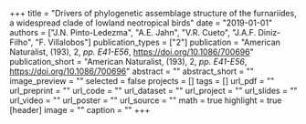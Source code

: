 +++
title = "Drivers of phylogenetic assemblage structure of the furnariides, a widespread clade of lowland neotropical birds"
date = "2019-01-01"
authors = ["J.N. Pinto-Ledezma", "A.E. Jahn", "V.R. Cueto", "J.A.F. Diniz-Filho", "F. Villalobos"]
publication_types = ["2"]
publication = "American Naturalist, (193), 2, _pp. E41-E56_, https://doi.org/10.1086/700696"
publication_short = "American Naturalist, (193), 2, _pp. E41-E56_, https://doi.org/10.1086/700696"
abstract = ""
abstract_short = ""
image_preview = ""
selected = false
projects = []
tags = []
url_pdf = ""
url_preprint = ""
url_code = ""
url_dataset = ""
url_project = ""
url_slides = ""
url_video = ""
url_poster = ""
url_source = ""
math = true
highlight = true
[header]
image = ""
caption = ""
+++
